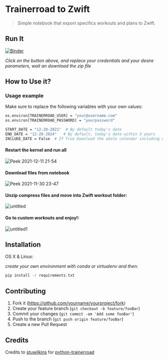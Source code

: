 # Trainerroad to Zwift

> Simple notebook that export specifics workouts and plans to Zwift.

## Run It

[![Binder](https://mybinder.org/badge_logo.svg)](https://mybinder.org/v2/gh/lcarcamo1526/TrainerRoad-to-Zwift/HEAD?labpath=Trainerroad.ipynb)


_Click on the button above, and replace your credentials and your desire parameters, wait an download the zip file_


## How to Use it?


### Usage example

Make sure to replace the following variables with your own values:

```sh
os.environ[TRAINERROAD_USER] = "your@username.com"
os.environ[TRAINERROAD_PASSWORD] = "yourpassword"

START_DATE = "12-20-2021"  # By default today's date
END_DATE = "12-20-2024"   # By default, today's date within 3 years
INCLUDE_DATE = False  # If True Download the whole calendar including daily workouts

```

#### Restart the kernel and run all

![Peek 2021-12-11 21-54](https://user-images.githubusercontent.com/39929831/145698482-f59e8a9f-3a3f-4ee8-afdb-555d73e12d62.gif)


#### Download files from notebook
![Peek 2021-11-30 23-47](https://user-images.githubusercontent.com/39929831/144173742-e75a8e15-0a50-484f-8f24-2ab6dd8ecb49.gif)

#### Unzip compress files and move into Zwift workout folder:


![untitled](https://user-images.githubusercontent.com/39929831/145689308-9a22e43f-c541-4e20-a48f-18802ae9a1da.gif)



#### Go to custom workouts and enjoy!:

![untitled1](https://user-images.githubusercontent.com/39929831/145689348-48c9f60a-fa3e-48ba-8728-d422cc4fce82.gif)


## Installation

OS X & Linux:

_create your own environment with conda or virtualenv and then:_

```sh
pip install -r requirements.txt
```

## Contributing

1. Fork it (<https://github.com/yourname/yourproject/fork>)
2. Create your feature branch (`git checkout -b feature/fooBar`)
3. Commit your changes (`git commit -am 'Add some fooBar'`)
4. Push to the branch (`git push origin feature/fooBar`)
5. Create a new Pull Request

## Credits

Credits to [stuwilkins](https://github.com/stuwilkins)
for [python-trainerroad](https://github.com/stuwilkins/python-trainerroad)




[npm-image]: https://img.shields.io/npm/v/datadog-metrics.svg?style=flat-square

[npm-url]: https://npmjs.org/package/datadog-metrics

[npm-downloads]: https://img.shields.io/npm/dm/datadog-metrics.svg?style=flat-square

[travis-image]: https://img.shields.io/travis/dbader/node-datadog-metrics/master.svg?style=flat-square

[travis-url]: https://travis-ci.org/dbader/node-datadog-metrics

[wiki]: https://github.com/yourname/yourproject/wiki
